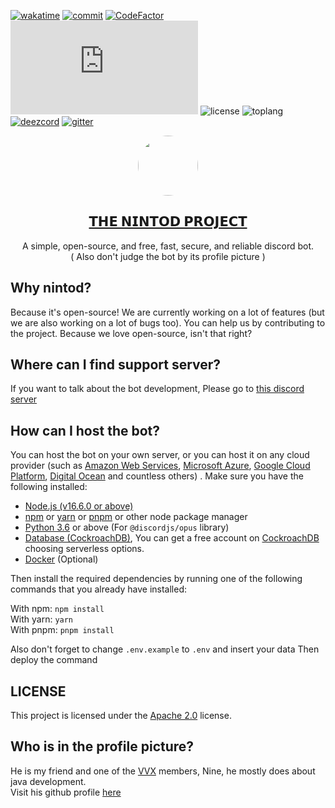 [![wakatime](https://wakatime.com/badge/user/5cb7cd14-ac7e-4fc0-9f81-6036760cb6a3/project/43c4defc-5916-4bc2-aca5-0683f99c9e2d.svg)](https://wakatime.com/badge/user/5cb7cd14-ac7e-4fc0-9f81-6036760cb6a3/project/43c4defc-5916-4bc2-aca5-0683f99c9e2d)
[![commit](https://img.shields.io/github/commit-activity/m/badges/shields)](https://github.com/tinvv/Nintod/pulse)
[![CodeFactor](https://www.codefactor.io/repository/github/thevvx/nintod/badge)](https://www.codefactor.io/repository/github/thevvx/nintod)
![version](https://img.shields.io/node/v/discord.js?style=plastic)
![license](https://img.shields.io/github/license/thevvx/nintod)
![toplang](https://img.shields.io/github/languages/top/thevvx/nintod)
[![deezcord](https://img.shields.io/discord/828842616442454066)](https://x.vvx.bar/nt/sup)
[![gitter](https://img.shields.io/gitter/room/tinvv/community)](https://gitter.im/tinvv/community)

<p align="center">
  <a href="https://x.vvx.bar/nt/inv">
    <img src="https://files.vvx.bar/record/nine.png" height="96" width="96" style="border-radius: 9999px" />
    <h2 align="center">
        𝗧𝗛𝗘 𝗡𝗜𝗡𝗧𝗢𝗗 𝗣𝗥𝗢𝗝𝗘𝗖𝗧
    </h2>
  </a>
  <p align="center">
    A simple, open-source, and free, fast, secure, and reliable discord bot. <br>
    ( Also don't judge the bot by its profile picture )
  </p>
</p>

## Why nintod?

Because it's open-source! We are currently working on a lot of features (but we are also working on a lot of bugs too).
You can help us by contributing to the project. Because we love open-source, isn't that right?

## Where can I find support server?

If you want to talk about the bot development, Please go to [this discord server](https://x.vvx.bar/nt/sup)

## How can I host the bot?

You can host the bot on your own server, or you can host it on any cloud provider (such as [Amazon Web Services](https://aws.amazon.com/), [Microsoft Azure](https://azure.microsoft.com/), [Google Cloud Platform](https://cloud.google.com/), [Digital Ocean](https://www.digitalocean.com/) and countless others) . Make sure you have the following
installed:

- [Node.js (v16.6.0 or above)](https://nodejs.org/en/)
- [npm](https://www.npmjs.com/) or [yarn](https://yarnpkg.com/) or [pnpm](https://pnpm.js.org/) or other node package manager
- [Python 3.6](https://www.python.org/) or above (For `@discordjs/opus` library)
- [Database (CockroachDB)](https://www.cockroachlabs.com/), You can get a free account on [CockroachDB](https://www.cockroachlabs.com/) choosing serverless options.
- [Docker](https://www.docker.com/) (Optional)

Then install the required dependencies by running one of the following commands that you already have installed:

With npm: `npm install`  
With yarn: `yarn`  
With pnpm: `pnpm install`

Also don't forget to change `.env.example` to `.env` and insert your data Then deploy the command

## LICENSE

This project is licensed under the [Apache 2.0](/LICENSE) license.

## Who is in the profile picture?

He is my friend and one of the [VVX](https://vvx.bar/) members, Nine, he mostly does about java development.  
Visit his github profile [here](https://github.com/ThatVeryDumbGuy)
